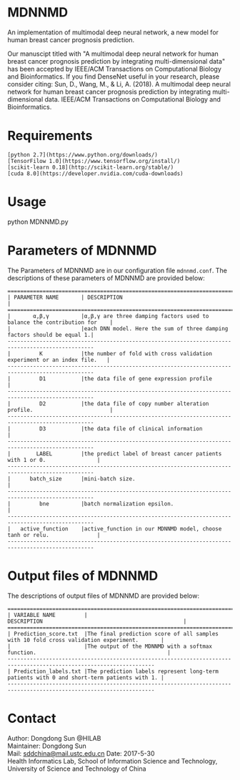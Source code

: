 MDNNMD
===============================
An implementation of multimodal deep neural network, a new model for human breast cancer prognosis prediction.

Our manuscipt titled with "A multimodal deep neural network for human breast cancer prognosis prediction by integrating multi-dimensional data" has been accepted by IEEE/ACM Transactions on Computational Biology and Bioinformatics. If you find DenseNet useful in your research, please consider citing:
Sun, D., Wang, M., & Li, A. (2018). A multimodal deep neural network for human breast cancer prognosis prediction by integrating multi-dimensional data. IEEE/ACM Transactions on Computational Biology and Bioinformatics.

Requirements
========================
    [python 2.7](https://www.python.org/downloads/)
    [TensorFilow 1.0](https://www.tensorflow.org/install/)
    [scikit-learn 0.18](http://scikit-learn.org/stable/)
    [cuda 8.0](https://developer.nvidia.com/cuda-downloads)
Usage
========================
python MDNNMD.py


Parameters of MDNNMD
=====================
The Parameters of MDNNMD are in our configuration file `mdnnmd.conf`. The descriptions of these parameters of MDNNMD are provided below:

    =================================================================================================
    | PARAMETER NAME       | DESCRIPTION                                                            |
    =================================================================================================
    |       α,β,γ          |α,β,γ are three damping factors used to balance the contribution for    |
    |                      |each DNN model. Here the sum of three damping factors should be equal 1.|
    -------------------------------------------------------------------------------------------------
    |         K            |the number of fold with cross validation experiment or an index file.   |
    -------------------------------------------------------------------------------------------------    
    |         D1           |the data file of gene expression profile                                |
    -------------------------------------------------------------------------------------------------
    |         D2           |the data file of copy number alteration profile.                        |
    -------------------------------------------------------------------------------------------------
    |         D3           |the data file of clinical information                                   |
    -------------------------------------------------------------------------------------------------
    |        LABEL         |the predict label of breast cancer patients with 1 or 0.                |
    -------------------------------------------------------------------------------------------------
    |      batch_size      |mini-batch size.                                                        |
    -------------------------------------------------------------------------------------------------
    |         bne          |batch normalization epsilon.                                            |
    -------------------------------------------------------------------------------------------------
    |   active_function    |active_function in our MDNNMD model, choose tanh or relu.               |
    -------------------------------------------------------------------------------------------------
    
Output files of MDNNMD
=====================
The descriptions of output files of MDNNMD are provided below:

    ====================================================================================================================
    | VARIABLE NAME         |                                   DESCRIPTION                                            |
    ====================================================================================================================
    | Prediction_score.txt  |The final prediction score of all samples with 10 fold cross validation experiment.       |
    |                       |The output of the MDNNMD with a softmax function.                                         |
    --------------------------------------------------------------------------------------------------------------------
    | Prediction_labels.txt |The prediction labels represent long-term patients with 0 and short-term patients with 1. |
    --------------------------------------------------------------------------------------------------------------------    

Contact
=====================
Author: Dongdong Sun @HILAB  
Maintainer: Dongdong Sun  
Mail: sddchina@mail.ustc.edu.cn
Date: 2017-5-30  
Health Informatics Lab, School of Information Science and Technology, University of Science and Technology of China

